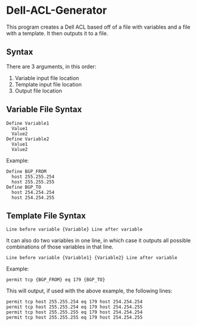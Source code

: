 # Dell-ACL-Generator
This program creates a Dell ACL based off of a file with variables and a file with a template. It then outputs it to a file.

## Syntax
There are 3 arguments, in this order:
1. Variable input file location
2. Template input file location
3. Output file location

## Variable File Syntax
```
Define Variable1
  Value1
  Value2
Define Variable2
  Value1
  Value2
```
Example:
```
Define BGP_FROM
  host 255.255.254
  host 255.255.255
Define BGP_TO
  host 254.254.254
  host 254.254.255
```

## Template File Syntax
```
Line before variable {Variable} Line after variable
```
It can also do two variables in one line, in which case it outputs all possible combinations of those variables in that line.
```
Line before variable {Variable1} {Variable2} Line after variable
```

Example:
```
permit tcp {BGP_FROM} eq 179 {BGP_TO}
```
This will output, if used with the above example, the following lines:
```
permit tcp host 255.255.254 eq 179 host 254.254.254
permit tcp host 255.255.254 eq 179 host 254.254.255
permit tcp host 255.255.255 eq 179 host 254.254.254
permit tcp host 255.255.255 eq 179 host 254.254.255
```
